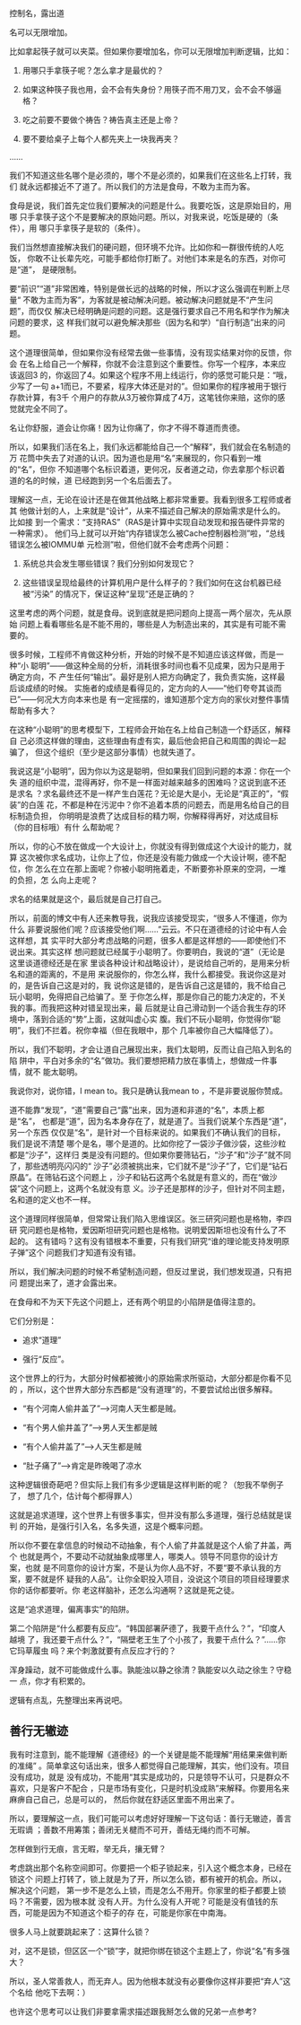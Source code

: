     
控制名，露出道

名可以无限增加。

比如拿起筷子就可以夹菜。但如果你要增加名，你可以无限增加判断逻辑，比如：

1. 用哪只手拿筷子呢？怎么拿才是最优的？

2. 如果这种筷子我也用，会不会有失身份？用筷子而不用刀叉，会不会不够逼格？

3. 吃之前要不要做个祷告？祷告真主还是上帝？

4. 要不要给桌子上每个人都先夹上一块我再夹？

……

我们不知道这些名哪个是必须的，哪个不是必须的，如果我们在这些名上打转，我们
就永远都接近不了道了。所以我们的方法是食母，不敢为主而为客。

食母是说，我们首先定位我们要解决的问题是什么。我要吃饭，这是原始目的，用哪
只手拿筷子这个不是要解决的原始问题。所以，对我来说，吃饭是硬的（条件），用
哪只手拿筷子是软的（条件）。

我们当然想直接解决我们的硬问题，但环境不允许。比如你和一群很传统的人吃饭，
你敢不让长辈先吃，可能手都给你打断了。对他们本来是名的东西，对你可是“道”，
是硬限制。

要“前识”“道”非常困难，特别是做长远的战略的时候，所以才这么强调在判断上尽量“
不敢为主而为客”，为客就是被动解决问题。被动解决问题就是不“产生问题”，而仅仅
解决已经明确是问题的问题。这是强行要求自己不用名和学作为解决问题的要求，这
样我们就可以避免解决那些（因为名和学）“自行制造”出来的问题。

这个道理很简单，但如果你没有经常去做一些事情，没有现实结果对你的反馈，你会
在名上给自己一个解释，你就不会注意到这个重要性。你写一个程序，本来应该返回3
的，你返回了4。如果这个程序不用上线运行，你的感觉可能只是：“哦，少写了一句
a+1而已，不要紧，程序大体还是对的”。但如果你的程序被用于银行存款计算，有3千
个用户的存款从3万被你算成了4万，这笔钱你来赔，这你的感觉就完全不同了。

名让你舒服，道会让你痛！因为让你痛了，你才不得不尊道而贵德。

所以，如果我们活在名上，我们永远都能给自己一个“解释”，我们就会在名制造的万
花筒中失去了对道的认识。因为道也是用“名”来展现的，你只看到一堆的“名”，但你
不知道哪个名标识着道，更何况，反者道之动，你去拿那个标识着道的名的时候，道
已经跑到另一个名后面去了。

理解这一点，无论在设计还是在做其他战略上都非常重要。我看到很多工程师或者其
他做计划的人，上来就是“设计”，从来不描述自己解决的原始需求是什么的。比如接
到一个需求：“支持RAS”（RAS是计算中实现自动发现和报告硬件异常的一种需求）。
他们马上就可以开始“内存错误怎么被Cache控制器检测”啦，“总线错误怎么被IOMMU单
元检测”啦，但他们就不会考虑两个问题：

1. 系统总共会发生哪些错误？我们分别如何发现它？

2. 这些错误呈现给最终的计算机用户是什么样子的？我们如何在这台机器已经被“污染”
  的情况下，保证这种“呈现”还是正确的？

这里考虑的两个问题，就是食母。说到底就是把问题向上提高一两个层次，先从原始
问题上看看哪些名是不能不用的，哪些是人为制造出来的，其实是有可能不需要的。

很多时候，工程师不肯做这种分析，开始的时候不是不知道应该这样做，而是一种“小
聪明”——做这种全局的分析，消耗很多时间也看不见成果，因为只是用于确定方向，不
产生任何“输出”。最好是别人把方向确定了，我负责实施，这样最后谈成绩的时候。
实施者的成绩是看得见的，定方向的人——“他们夸夸其谈而已”——何况大方向本来也是
有一定摇摆的，谁知道那个定方向的家伙对整件事情帮助有多大？

在这种“小聪明”的思考模型下，工程师会开始在名上给自己制造一个舒适区，解释自
己必须这样做的理由，这些理由有虚有实，最后他会把自己和周围的舆论一起骗了，
但这个组织（至少是这部分事情）也就失道了。

我说这是“小聪明”，因为你以为这是聪明，但如果我们回到问题的本源：你在一个失
道的组织中混，混得再好，你不是一样面对越来越多的困难吗？这说到底不还是求名
？求名最终还不是一样产生白莲花？无论是大是小，无论是“真正的”，“假装”的白莲
花，不都是种在污泥中？你不追着本质的问题去，而是用名给自己的目标制造负担，
你明明是浪费了达成目标的精力啊，你解释得再好，对达成目标（你的目标哦）有什
么帮助呢？

所以，你的心不放在做成一个大设计上，你就没有得到做成这个大设计的能力，就算
这次被你求名成功，让你上了位，你还是没有能力做成一个大设计啊，德不配位，你
怎么在立在那上面呢？你被小聪明拖着走，不断要弥补原来的空洞，一堆的负担，怎
么向上走呢？

求名的结果就是这个，最后就是自己打自己。

所以，前面的博文中有人还来教导我，说我应该接受现实，“很多人不懂道，你为什么
非要说服他们呢？应该接受他们啊……”云云。不只在道德经的讨论中有人会这样想，其
实平时大部分考虑战略的问题，很多人都是这样想的——即使他们不说出来。其实这样
想问题就已经属于小聪明了。你要明白，我说的“道”（无论是这里谈道德经还是在家
里谈各种设计和战略设计），是说给自己听的，是用来分析名和道的距离的，不是用
来说服你的，你怎么样，我什么都接受。我说你这是对的，是告诉自己这是对的，我
说你这是错的，是告诉自己这是错的，我不给自己玩小聪明，免得把自己给骗了。至
于你怎么样，那是你自己的能力决定的，不关我的事。而我把这种对错呈现出来，最
后就是让自己滑动到一个适合我生存的环境中，落到合适的“势”上面，这就叫虚心实
腹。我们不玩小聪明，你觉得你“聪明”，我们不拦着。祝你幸福（但在我眼中，那个
几率被你自己大幅降低了）。

所以，我们不聪明，才会让道自己展现出来，我们太聪明，反而让自己陷入到名的陷
阱中，平白对多余的“名”做功。我们要想把精力放在事情上，想做成一件事情，就不
能太聪明。

我说你对，说你错，I mean to。我只是确认我mean to ，不是非要说服你赞成。
  
道不能靠“发现”，“道”需要自己“露”出来，因为道和非道的“名”，本质上都是“名”，
也都是“道”，因为名本身存在了，就是道了。当我们说某个东西是“道”，另一个东西
仅仅是“名”，是针对一个目标来说的。如果我们不确认我们的目标，我们是说不清楚
哪个是名，哪个是道的。比如你挖了一袋沙子做沙袋，这些沙粒都是“沙子”，这样归
类是没有问题的。但如果你要筛钻石，“沙子”和“沙子”就不同了，那些透明亮闪闪的“
沙子”必须被挑出来，它们就不是“沙子”了，它们是“钻石原晶”。在筛钻石这个问题上
，沙子和钻石这两个名就是有意义的，而在“做沙袋”这个问题上，这两个名就没有意
义。沙子还是那样的沙子，但针对不同主题，名和道的定义也不一样。

这个道理同样很简单，但常常让我们陷入思维误区。张三研究问题也是格物，李四研
究问题也是格物，爱因斯坦研究问题也是格物。说明爱因斯坦也没有什么了不起的。
这有错吗？这有没有错根本不重要，只有我们研究“谁的理论能支持发明原子弹”这个
问题我们才知道有没有错。

所以，我们解决问题的时候不希望制造问题，但反过里说，我们想发现道，只有把问
题提出来了，道才会露出来。
  
在食母和不为天下先这个问题上，还有两个明显的小陷阱是值得注意的。

它们分别是：

* 追求“道理”

* 强行“反应”。

这个世界上的行为，大部分时候都被微小的原始需求所驱动，大部分都是你看不见的
，所以，这个世界大部分东西都是“没有道理”的，不要尝试给出很多解释。

* “有个河南人偷井盖了”——>河南人天生都是贼。

* “有个男人偷井盖了”——>男人天生都是贼

* “有个人偷井盖了”——>人天生都是贼

* “肚子痛了”——>肯定是昨晚喝了凉水

这种逻辑很奇葩吧？但实际上我们有多少逻辑是这样判断的呢？（恕我不举例子了，
想了几个，估计每个都得罪人）

这就是追求道理，这个世界上有很多事实，但并没有那么多道理，强行总结就是误判
的开始，是强行引入名，名多失道，这是个概率问题。

所以你不要在拿信息的时候动不动抽象，有个人偷了井盖就是这个人偷了井盖，两个
也就是两个，不要动不动就抽象成哪里人，哪类人。领导不同意你的设计方案，也就
是不同意你的设计方案，不是认为你人品不好，不要“要不承认我的方案，要不就是怀
疑我的人品”。让你全职投入项目，没说这个项目的项目经理要求你的话你都要听。你
老这样脑补，还怎么沟通啊？这就是死之徒。

这是“追求道理，偏离事实”的陷阱。

第二个陷阱是“什么都要有反应”。“韩国部署萨德了，我要干点什么？”，“印度人越境
了，我还要干点什么？”，“隔壁老王生了个小孩了，我要干点什么？”……你它玛草履虫
吗？来个刺激就要有点反应才行的？

浑身躁动，就不可能做成什么事。孰能浊以静之徐清？孰能安以久动之徐生？守稳一
点，你才有积累的。

逻辑有点乱，先整理出来再说吧。
  
## 善行无辙迹

我有时注意到，能不能理解《道德经》的一个关键是能不能理解“用结果来做判断的准绳”
。简单拿这句话出来，很多人都觉得自己能理解，其实，他们没有。项目没有成功，就是
没有成功，不能用“其实是成功的，只是领导不认可，只是群众不喜欢，只是客户不配合
，只是市场有变化，只是时机没成熟”来解释。你要用名来麻痹自己自己，总是可以的，
然后你就在舒适区里面不用出来了。

所以，要理解这一点，我们可能可以考虑好好理解一下这句话：善行无辙迹，善言无瑕谪
；善数不用筹策；善闭无关楗而不可开，善结无绳约而不可解。

怎样做到行无痕，言无暇，举无兵，攘无臂？

考虑跳出那个名称空间即可。你要把一个柜子锁起来，引入这个概念本身，已经在锁这个
问题上打转了，锁上就是为了开，所以怎么锁，都有被开的机会。所以，解决这个问题，
第一步不是怎么上锁，而是怎么不用开。你家里的柜子都要上锁吗？不需要，因为根本就
没有人开。为什么没有人开呢？可能是没有值钱的东西，可能是因为不知道这个柜子的存
在，可能是你家在中南海。

很多人马上就要跳起来了：这算什么锁？

对，这不是锁，但区区一个“锁”字，就把你绑在锁这个主题上了，你说“名”有多强大？

所以，圣人常善救人，而无弃人。因为他根本就没有必要像你这样非要把“弃人”这个名给
他吃下去啊：）

也许这个思考可以让我们非要拿需求描述跟我掰怎么做的兄弟一点参考?

